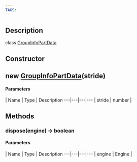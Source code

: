 ```yaml
---
TAGS:
---
```

## Description

class [GroupInfoPartData](/classes/2.0/GroupInfoPartData)



## Constructor

## new [GroupInfoPartData](/classes/2.0/GroupInfoPartData)(stride)



#### Parameters
 | Name | Type | Description
---|---|---|---
 | stride | number | 

## Methods

### dispose(engine) &rarr; boolean



#### Parameters
 | Name | Type | Description
---|---|---|---
 | engine | Engine | 

